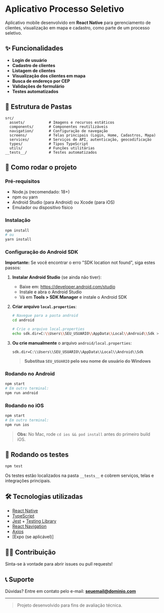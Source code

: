 # Aplicativo Processo Seletivo

Aplicativo mobile desenvolvido em **React Native** para gerenciamento de clientes, visualização em mapa e cadastro, como parte de um processo seletivo.

## ✨ Funcionalidades

- **Login de usuário**
- **Cadastro de clientes**
- **Listagem de clientes**
- **Visualização dos clientes em mapa**
- **Busca de endereço por CEP**
- **Validações de formulário**
- **Testes automatizados**

## 📁 Estrutura de Pastas

```
src/
  assets/           # Imagens e recursos estáticos
  components/       # Componentes reutilizáveis
  navigation/       # Configuração de navegação
  screens/          # Telas principais (Login, Home, Cadastros, Mapa)
  services/         # Serviços de API, autenticação, geocodificação
  types/            # Tipos TypeScript
  utils/            # Funções utilitárias
__tests__/          # Testes automatizados
```

## 🚀 Como rodar o projeto

### Pré-requisitos

- Node.js (recomendado: 18+)
- npm ou yarn
- Android Studio (para Android) ou Xcode (para iOS)
- Emulador ou dispositivo físico

### Instalação

```sh
npm install
# ou
yarn install
```

### Configuração do Android SDK

**Importante:** Se você encontrar o erro "SDK location not found", siga estes passos:

1. **Instalar Android Studio** (se ainda não tiver):
   - Baixe em: https://developer.android.com/studio
   - Instale e abra o Android Studio
   - Vá em **Tools > SDK Manager** e instale o Android SDK

2. **Criar arquivo `local.properties`**:
   ```bash
   # Navegue para a pasta android
   cd android
   
   # Crie o arquivo local.properties
   echo sdk.dir=C:\\Users\\SEU_USUARIO\\AppData\\Local\\Android\\Sdk > local.properties
   ```

3. **Ou crie manualmente** o arquivo `android/local.properties`:
   ```properties
   sdk.dir=C:\\Users\\SEU_USUARIO\\AppData\\Local\\Android\\Sdk
   ```
   
   > **Substitua `SEU_USUARIO` pelo seu nome de usuário do Windows**

### Rodando no Android

```sh
npm start
# Em outro terminal:
npm run android
```

### Rodando no iOS

```sh
npm start
# Em outro terminal:
npm run ios
```
> **Obs:** No Mac, rode `cd ios && pod install` antes do primeiro build iOS.

## 🧪 Rodando os testes

```sh
npm test
```
Os testes estão localizados na pasta `__tests__` e cobrem serviços, telas e integrações principais.

## 🛠️ Tecnologias utilizadas

- [React Native](https://reactnative.dev/)
- [TypeScript](https://www.typescriptlang.org/)
- [Jest](https://jestjs.io/) + [Testing Library](https://testing-library.com/docs/react-native-testing-library/intro/)
- [React Navigation](https://reactnavigation.org/)
- [Axios](https://axios-http.com/)
- [Expo (se aplicável)]

## 👨‍💻 Contribuição

Sinta-se à vontade para abrir issues ou pull requests!

## 📞 Suporte

Dúvidas? Entre em contato pelo e-mail: **seuemail@dominio.com**

---

> Projeto desenvolvido para fins de avaliação técnica.